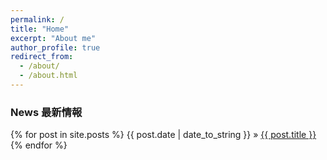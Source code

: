 ```yaml
---
permalink: /
title: "Home"
excerpt: "About me"
author_profile: true
redirect_from: 
  - /about/
  - /about.html
---
```


### News 最新情報

{% for post in site.posts %}
  <span>{{ post.date | date_to_string }}</span> » <a href="{{ post.url }}" title="{{ post.title }}">{{ post.title }}</a>
{% endfor %}
